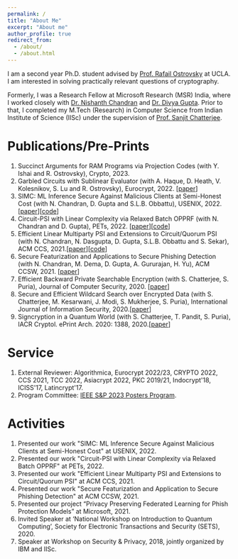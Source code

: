 ```yaml
---
permalink: /
title: "About Me"
excerpt: "About me"
author_profile: true
redirect_from:
  - /about/
  - /about.html
---
```


I am a second year Ph.D. student advised by [Prof. Rafail Ostrovsky](http://web.cs.ucla.edu/~rafail/) at UCLA. I am interested in solving practically relevant questions of cryptography.

Formerly, I was a Research Fellow at Microsoft Research (MSR) India, where I worked closely with [Dr. Nishanth Chandran](https://www.microsoft.com/en-us/research/people/nichandr/) and [Dr. Divya Gupta](https://www.microsoft.com/en-us/research/people/digup/). Prior to that, I completed my M.Tech (Research) in Computer Science from Indian Institute of Science (IISc) under the supervision of [Prof. Sanjit Chatterjee](https://www.csa.iisc.ac.in/~sanjit/).



Publications/Pre-Prints
======
1. Succinct Arguments for RAM Programs via Projection Codes (with Y. Ishai and R. Ostrovsky), Crypto, 2023.
1. Garbled Circuits with Sublinear Evaluator (with A. Haque, D. Heath, V. Kolesnikov, S. Lu and R. Ostrovsky), Eurocrypt, 2022. [[paper](https://eprint.iacr.org/2022/797.pdf)]
1. SIMC: ML Inference Secure Against Malicious Clients at Semi-Honest Cost (with N. Chandran, D. Gupta and S.L.B. Obbattu), USENIX, 2022. [[paper](https://eprint.iacr.org/2021/1538.pdf)][[code](https://aka.ms/simc)]
1. Circuit-PSI with Linear Complexity via Relaxed Batch OPPRF (with N. Chandran and D. Gupta), PETs, 2022. [[paper](https://eprint.iacr.org/2021/034.pdf)][[code](https://github.com/shahakash28/2PC-Circuit-PSI)]
1. Efficient Linear Multiparty PSI and Extensions to Circuit/Quorum PSI (with N. Chandran, N. Dasgupta, D. Gupta, S.L.B. Obbattu and S. Sekar), ACM CCS, 2021.[[paper](https://eprint.iacr.org/2021/172.pdf)][[code](https://github.com/shahakash28/PQC-mPSI)]
1. Secure Featurization and Applications to Secure Phishing Detection (with N. Chandran, M. Dema, D. Gupta, A. Gururajan, H. Yu), ACM CCSW, 2021. [[paper](https://eprint.iacr.org/2021/1448.pdf)]
1. Efficient Backward Private Searchable Encryption (with S. Chatterjee, S. Puria), Journal of Computer Security, 2020. [[paper](https://content.iospress.com/articles/journal-of-computer-security/jcs191322)]
1. Secure and Efficient Wildcard Search over Encrypted Data (with S. Chatterjee, M. Kesarwani, J. Modi, S. Mukherjee, S. Puria), International Journal of Information Security,
2020.[[paper](https://link.springer.com/article/10.1007/s10207-020-00492-w)]
1. Signcryption in a Quantum World (with S. Chatterjee, T. Pandit, S. Puria), IACR Cryptol. ePrint Arch. 2020: 1388, 2020.[[paper](https://eprint.iacr.org/2020/1388.pdf)]

Service
======
1. External Reviewer: Algorithmica, Eurocrypt 2022/23, CRYPTO 2022, CCS 2021, TCC 2022, Asiacrypt 2022, PKC 2019/21, Indocrypt'18, ICISS'17, Latincrypt'17.
1. Program Committee: [IEEE S&P 2023 Posters Program](https://sp2023.ieee-security.org/cfposters.html).

Activities
======
1. Presented our work "SIMC: ML Inference Secure Against Malicious Clients at Semi-Honest Cost" at USENIX, 2022.
1. Presented our work "Circuit-PSI with Linear Complexity via Relaxed Batch OPPRF" at PETs, 2022.
1. Presented our work "Efficient Linear Multiparty PSI and Extensions to Circuit/Quorum PSI" at ACM CCS, 2021.
1. Presented our work "Secure Featurization and Application to Secure Phishing Detection" at ACM CCSW, 2021.
1. Presented our project “Privacy Preserving Federated Learning for Phish Protection Models” at Microsoft, 2021.
1. Invited Speaker at ‘National Workshop on Introduction to Quantum Computing’, Society for Electronic Transactions and Security (SETS), 2020.
1. Speaker at Workshop on Security & Privacy, 2018, jointly organized by IBM and IISc.
